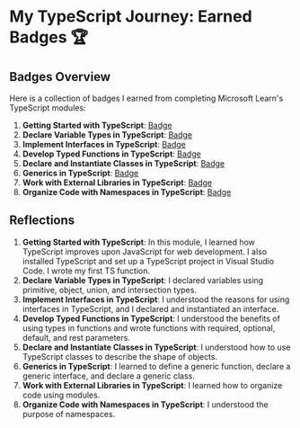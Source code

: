 # My TypeScript Journey: Earned Badges 🏆

## Badges Overview

Here is a collection of badges I earned from completing Microsoft Learn's TypeScript modules:

1. **Getting Started with TypeScript**: [Badge](https://learn.microsoft.com/api/achievements/share/en-us/cherkasovaa/HY6Z4TX8?sharingId=38BB0A5A8AE625A6)
2. **Declare Variable Types in TypeScript**: [Badge](https://learn.microsoft.com/api/achievements/share/en-us/cherkasovaa/UFLA6TH3?sharingId=38BB0A5A8AE625A6)
3. **Implement Interfaces in TypeScript**: [Badge](https://learn.microsoft.com/api/achievements/share/en-us/cherkasovaa/8RCP54BW?sharingId=38BB0A5A8AE625A6)
4. **Develop Typed Functions in TypeScript**: [Badge](https://learn.microsoft.com/api/achievements/share/en-us/cherkasovaa/PT23PD84?sharingId=38BB0A5A8AE625A6)
5. **Declare and Instantiate Classes in TypeScript**: [Badge](https://learn.microsoft.com/api/achievements/share/en-us/cherkasovaa/EJZ3U7KP?sharingId=38BB0A5A8AE625A6)
6. **Generics in TypeScript**: [Badge](https://learn.microsoft.com/api/achievements/share/en-us/cherkasovaa/3XGECPNH?sharingId=38BB0A5A8AE625A6)
7. **Work with External Libraries in TypeScript**: [Badge](https://learn.microsoft.com/api/achievements/share/en-us/cherkasovaa/CWSMW8F9?sharingId=38BB0A5A8AE625A6)
8. **Organize Code with Namespaces in TypeScript**: [Badge](https://learn.microsoft.com/api/achievements/share/en-us/cherkasovaa/WA9BEC4N?sharingId=38BB0A5A8AE625A6)

## Reflections

1. **Getting Started with TypeScript**: In this module, I learned how TypeScript improves upon JavaScript for web development. I also installed TypeScript and set up a TypeScript project in Visual Studio Code. I wrote my first TS function.
2. **Declare Variable Types in TypeScript**: I declared variables using primitive, object, union, and intersection types. 
3. **Implement Interfaces in TypeScript**: I understood the reasons for using interfaces in TypeScript, and I declared and instantiated an interface.
4. **Develop Typed Functions in TypeScript**: I understood the benefits of using types in functions and wrote functions with required, optional, default, and rest parameters.
5. **Declare and Instantiate Classes in TypeScript**: I understood how to use TypeScript classes to describe the shape of objects.
6. **Generics in TypeScript**: I learned to define a generic function, declare a generic interface, and declare a generic class.
7. **Work with External Libraries in TypeScript**: I learned how to organize code using modules.
8. **Organize Code with Namespaces in TypeScript**: I understood the purpose of namespaces.